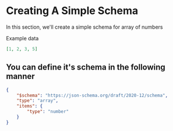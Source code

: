 # Creating A Simple Schema

In this section, we'll create a simple schema for array of numbers

Example data

```json
[1, 2, 3, 5]
```

## You can define it's schema in the following manner

```json
{
    "$schema": "https://json-schema.org/draft/2020-12/schema",
    "type": "array",
    "items": {
        "type": "number"
    }
}
```
